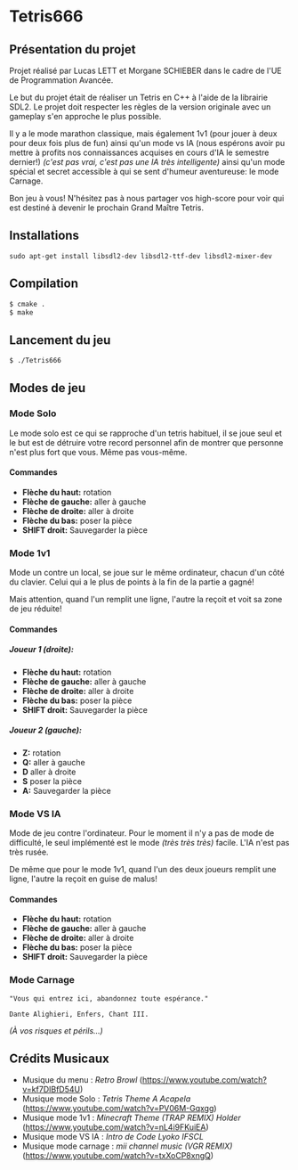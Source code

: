 # Tetris666

## Présentation du projet

Projet réalisé par Lucas LETT et Morgane SCHIEBER dans le cadre de l'UE de
Programmation Avancée.

Le but du projet était de réaliser un Tetris en C++ à l'aide de la librairie SDL2.
Le projet doit respecter les règles de la version originale avec un gameplay s'en
approche le plus possible.

Il y a le mode marathon classique, mais également 1v1 (pour jouer à deux pour
deux fois plus de fun) ainsi qu'un mode vs IA (nous espérons avoir pu mettre à
profits nos connaissances acquises en cours d'IA le semestre dernier!) *(c'est pas
vrai, c'est pas une IA très intelligente)* ainsi qu'un mode spécial et secret
accessible à qui se sent d'humeur aventureuse: le mode Carnage.

Bon jeu à vous! N'hésitez pas à nous partager vos high-score pour voir qui est
destiné à devenir le prochain Grand Maître Tetris.

## Installations

`sudo apt-get install libsdl2-dev libsdl2-ttf-dev libsdl2-mixer-dev`

## Compilation

```bash
$ cmake .
$ make
```

## Lancement du jeu

```bash
$ ./Tetris666
```

## Modes de jeu

### Mode Solo

Le mode solo est ce qui se rapproche d'un tetris habituel, il se joue seul et
le but est de détruire votre record personnel afin de montrer que personne n'est
plus fort que vous. Même pas vous-même.

#### Commandes

* **Flèche du haut:** rotation
* **Flèche de gauche:** aller à gauche
* **Flèche de droite:** aller à droite
* **Flèche du bas:** poser la pièce
* **SHIFT droit:** Sauvegarder la pièce

### Mode 1v1

Mode un contre un local, se joue sur le même ordinateur, chacun d'un côté du
clavier. Celui qui a le plus de points à la fin de la partie a gagné!

Mais attention, quand l'un remplit une ligne, l'autre la reçoit et voit sa zone
de jeu réduite!


#### Commandes

##### Joueur 1 (droite):

* **Flèche du haut:** rotation
* **Flèche de gauche:** aller à gauche
* **Flèche de droite:** aller à droite
* **Flèche du bas:** poser la pièce
* **SHIFT droit:** Sauvegarder la pièce

##### Joueur 2 (gauche):

* **Z:** rotation
* **Q:** aller à gauche
* **D** aller à droite
* **S** poser la pièce
* **A:** Sauvegarder la pièce

### Mode VS IA

Mode de jeu contre l'ordinateur. Pour le moment il n'y a pas de mode de difficulté,
le seul implémenté est le mode *(très très très)* facile. L'IA n'est pas très
rusée.

De même que pour le mode 1v1, quand l'un des deux joueurs remplit une ligne,
l'autre la reçoit en guise de malus!

#### Commandes

* **Flèche du haut:** rotation
* **Flèche de gauche:** aller à gauche
* **Flèche de droite:** aller à droite
* **Flèche du bas:** poser la pièce
* **SHIFT droit:** Sauvegarder la pièce

### Mode Carnage

    "Vous qui entrez ici, abandonnez toute espérance."

    Dante Alighieri, Enfers, Chant III.


*(À vos risques et périls...)*



## Crédits Musicaux 

- Musique du menu : *Retro Browl* (https://www.youtube.com/watch?v=kf7DIBfD54U)
- Musique mode Solo : *Tetris Theme A Acapela* (https://www.youtube.com/watch?v=PV06M-Gqxgg)
- Musique mode 1v1 : *Minecraft Theme (TRAP REMIX) Holder* (https://www.youtube.com/watch?v=nL4i9FKuiEA) 
- Musique mode VS IA : *Intro de Code Lyoko IFSCL*
- Musique mode carnage : *mii channel music (VGR REMIX)* (https://www.youtube.com/watch?v=txXoCP8xngQ)